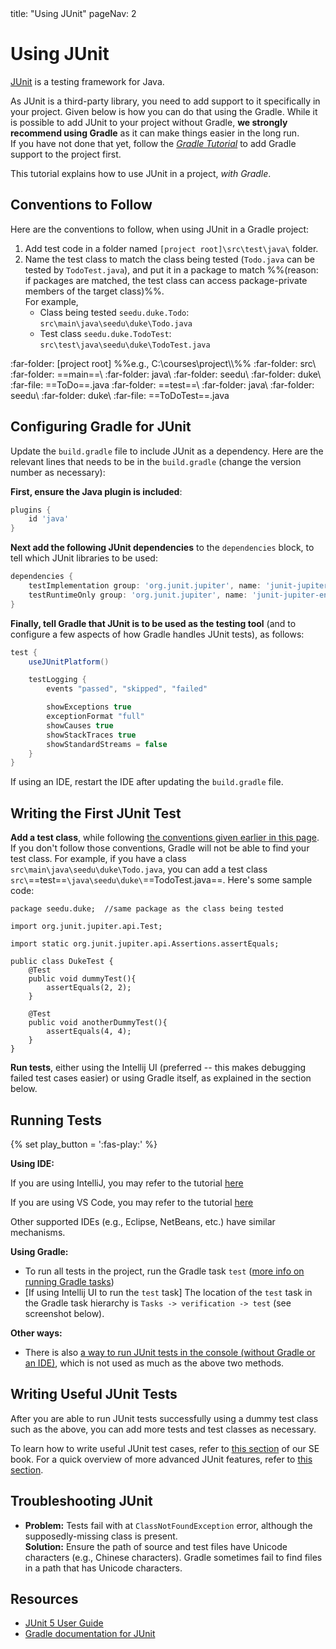 <frontmatter>
  title: "Using JUnit"
  pageNav: 2
</frontmatter>

# Using JUnit

<div class="lead">

[JUnit](https://junit.org/junit5/) is a testing framework for Java.
</div>

<div id="junit-use-gradle">

As JUnit is a third-party library, you need to add support to it specifically in your project. Given below is how you can do that using the <tooltip content="a build tool and a dependency management tool">Gradle</tooltip>. While it is possible to add JUnit to your project without Gradle, **we strongly recommend using Gradle** as it can make things easier in the long run.<br>
If you have not done that yet, follow the [_Gradle Tutorial_](gradle.html) to add Gradle support to the project first.
</div>

This tutorial explains how to use JUnit in a project, _with Gradle_.

<!-- ======================================================== -->


<div id="junit-conventions">

## Conventions to Follow

Here are the conventions to follow, when using JUnit in a Gradle project:

1. Add test code in a folder named `[project root]\src\test\java\` folder.
1. Name the test class to match the class being tested (`Todo.java` can be tested by `TodoTest.java`), and put it in a package to match %%(reason: if packages are matched, the test class can access package-private members of the target class)%%.<br>
   For example,
   * Class being tested `seedu.duke.Todo`: `src\main\java\seedu\duke\Todo.java`
   * Test class `seedu.duke.TodoTest`: `src\test\java\seedu\duke\TodoTest.java`

<div class="indented-level2">

<tree>
:far-folder: [project root] %%e.g., C:\courses\project\\%%
  :far-folder: src\
    :far-folder: ==main==\
      :far-folder: java\
        :far-folder: seedu\
          :far-folder: duke\
            :far-file: ==ToDo==.java
    :far-folder: ==test==\
      :far-folder: java\
        :far-folder: seedu\
          :far-folder: duke\
            :far-file: ==ToDoTest==.java
</tree>
<br>
</div>
</div>

<!-- ======================================================== -->


<div id="add-junit-to-gradle">

## Configuring Gradle for JUnit

Update the `build.gradle` file to include JUnit as a dependency. Here are the relevant lines that needs to be in the `build.gradle` (change the version number as necessary):

**First, ensure the Java plugin is included**:

```groovy {heading="build.gradle"}
plugins {
    id 'java'
}
```

**Next add the following JUnit dependencies** to the `dependencies` block, to tell which JUnit libraries to be used:

```groovy {highlight-lines="2-3", heading="build.gradle"}
dependencies {
    testImplementation group: 'org.junit.jupiter', name: 'junit-jupiter-api', version: '5.10.0'
    testRuntimeOnly group: 'org.junit.jupiter', name: 'junit-jupiter-engine', version: '5.10.0'
}
```

**Finally, tell Gradle that JUnit is to be used as the testing tool** (and to configure a few aspects of how Gradle handles JUnit tests), as follows:

```groovy {heading="build.gradle"}
test {
    useJUnitPlatform()

    testLogging {
        events "passed", "skipped", "failed"

        showExceptions true
        exceptionFormat "full"
        showCauses true
        showStackTraces true
        showStandardStreams = false
    }
}
```

</div>
<box type="tip" seamless>

If using an IDE, restart the IDE after updating the `build.gradle` file.
</box>

<!-- ======================================================== -->

<div id="first-unit-test">

## Writing the First JUnit Test

**Add a test class**, while following [the conventions given earlier in this page](#conventions-to-follow). If you don't follow those conventions, Gradle will not be able to find your test class. For example, if you have a class `src\main\java\seedu\duke\Todo.java`, you can add a test class `src\`==test==`\java\seedu\duke\`==TodoTest.java==. Here's some sample code:

```java{.line-numbers highlight-lines="8,13", heading="src\test\java\seedu\duke\TodoTest.java"}
package seedu.duke;  //same package as the class being tested

import org.junit.jupiter.api.Test;

import static org.junit.jupiter.api.Assertions.assertEquals;

public class DukeTest {
    @Test
    public void dummyTest(){
        assertEquals(2, 2);
    }

    @Test
    public void anotherDummyTest(){
        assertEquals(4, 4);
    }
}
```

</div>

**Run tests**, either using the Intellij UI (preferred -- this makes debugging failed test cases easier) or using Gradle itself, as explained in the section below.

<!-- ======================================================== -->

## Running Tests

{% set play_button = '<span class="text-success">:fas-play:</span>' %}

****Using IDE:****


If you are using IntelliJ, you may refer to the tutorial [here](https://se-education.org/guides/tutorials/intellijJUnit.html#running-tests)

If you are using VS Code, you may refer to the tutorial [here](https://se-education.org/guides/tutorials/vscJUnitTesting.html#running-tests)

Other supported IDEs (e.g., Eclipse, NetBeans, etc.) have similar mechanisms.

****Using Gradle:****

* To run all tests in the project, run the Gradle task `test` ([more info on running Gradle tasks](gradle.md#running-gradle-tasks))
* [If using Intellij UI to run the `test` task] The location of the `test` task in the Gradle task hierarchy is `Tasks -> verification -> test` (see screenshot below).<br>
    <pic src="images/junit/gradleTaskHierarchy.png" />

<div id="other-ways-of-running-tests">

****Other ways:****

* There is also [a way to run JUnit tests in the console (without Gradle or an IDE)](https://junit.org/junit5/docs/current/user-guide/#running-tests-console-launcher), which is not used as much as the above two methods.

</div>

<!-- ======================================================== -->

<div id="useful-test-cases">

## Writing Useful JUnit Tests

After you are able to run JUnit tests successfully using a dummy test class such as the above, you can add more tests and test classes as necessary.

To learn how to write useful JUnit test cases, refer to [this section](https://se-education.org/se-book/cppToJava/junit/basic/index.html) of our SE book. For a quick overview of more advanced JUnit features, refer to [this section](https://se-education.org/se-book/cppToJava/junit/intermediate/index.html).

</div>

<!-- ======================================================== -->

<div id="troubleshooting-junit">

## Troubleshooting JUnit

* **Problem:** Tests fail with at `ClassNotFoundException` error, although the supposedly-missing class is present.<br>
  **Solution:** Ensure the path of source and test files have Unicode characters (e.g., Chinese characters). Gradle sometimes fail to find files in a path that has Unicode characters.

</div>

<!-- ======================================================== -->

## Resources

* [JUnit 5 User Guide](https://junit.org/junit5/docs/current/user-guide/)
* [Gradle documentation for JUnit](https://docs.gradle.org/current/userguide/java_testing.html#using_junit5)
